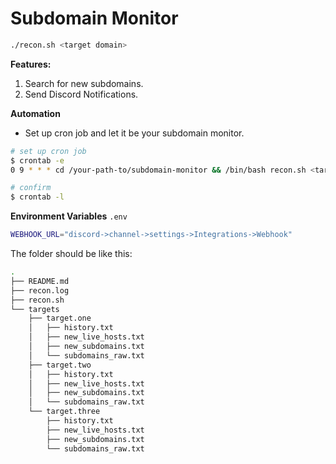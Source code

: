 # Subdomain Monitor

```sh
./recon.sh <target domain>
```

**Features:**
1. Search for new subdomains.
2. Send Discord Notifications.

**Automation**
- Set up cron job and let it be your subdomain monitor.

```sh
# set up cron job
$ crontab -e
0 9 * * * cd /your-path-to/subdomain-monitor && /bin/bash recon.sh <target> >> recon.log 2>&1

# confirm
$ crontab -l
```

**Environment Variables**
`.env`
```sh
WEBHOOK_URL="discord->channel->settings->Integrations->Webhook"
```

The folder should be like this:
```sh
.
├── README.md
├── recon.log
├── recon.sh
└── targets
    ├── target.one
    │   ├── history.txt
    │   ├── new_live_hosts.txt
    │   ├── new_subdomains.txt
    │   └── subdomains_raw.txt
    ├── target.two
    │   ├── history.txt
    │   ├── new_live_hosts.txt
    │   ├── new_subdomains.txt
    │   └── subdomains_raw.txt
    └── target.three
        ├── history.txt
        ├── new_live_hosts.txt
        ├── new_subdomains.txt
        └── subdomains_raw.txt
```
